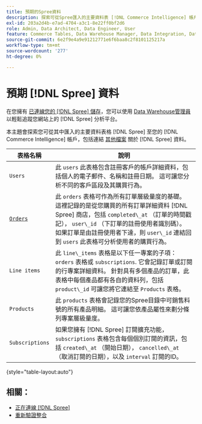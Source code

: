 ```yaml
---
title: 預期的Spree資料
description: 探索可從Spree匯入的主要資料表 [!DNL Commerce Intelligence] 帳戶。
exl-id: 203a2d4b-e7ad-4704-a3c1-8e22ff0bf2d6
role: Admin, Data Architect, Data Engineer, User
feature: Commerce Tables, Data Warehouse Manager, Data Integration, Data Import/Export
source-git-commit: 6e2f9e4a9e91212771e6f6baa8c2f8101125217a
workflow-type: tm+mt
source-wordcount: '277'
ht-degree: 0%

---
```


# 預期 [!DNL Spree] 資料

在您擁有 [已連線您的 [!DNL Spree] 儲存](../../../data-analyst/importing-data/integrations/spree.md)，您可以使用 [Data Warehouse管理員](../../data-warehouse-mgr/tour-dwm.md) 以輕鬆追蹤您網站上的 [!DNL Spree] 分析平台。

本主題會探索您可從其中匯入的主要資料表格 [!DNL Spree] 至您的 [!DNL Commerce Intelligence] 帳戶，包括連結 [其他檔案](https://guides.spreecommerce.org/developer/addresses.html#address) 關於 [!DNL Spree] 資料。

| **表格名稱** | **說明** |
|-----|-----|
| `Users` | 此 `users` 此表格包含註冊客戶的帳戶詳細資料，包括個人的電子郵件、名稱和註冊日期。 這可讓您分析不同的客戶區段及其購買行為。 |
| [`Orders`](https://guides.spreecommerce.org/developer/orders.html#overview) | 此 `orders` 表格可作為所有訂單層級量度的基礎。 這裡記錄的是從您購買的所有訂單詳細資料 [!DNL Spree] 商店，包括 `completed\_at` （訂單的時間戳記）， `user\_id` （下訂單的註冊使用者識別碼）。 如果訂單是由註冊使用者下達，則 `user\_id` 連結回到 `users` 此表格可分析使用者的購買行為。 |
| `Line items` | 此 `line\_items` 表格是以下任一專案的子項： `orders` 表格或 `subscriptions`. 它會記錄訂單或訂閱的行專案詳細資料。 針對具有多個產品的訂單，此表格中每個產品都有各自的資料列，包括 `product\_id` 可讓您將它連結至 `Products` 表格。 |
| `Products` | 此 `products` 表格會記錄您的Spree目錄中可銷售料號的所有產品明細。 這可讓您依產品屬性來劃分條列專案層級量度。 |
| `Subscriptions` | 如果您擁有 [!DNL Spree] 訂閱擴充功能， `subscriptions` 表格包含每個個別訂閱的資訊，包括 `created\_at` （開始日期）， `cancelled\_at` （取消訂閱的日期），以及 `interval` 訂閱的ID。 |

{style="table-layout:auto"}

## 相關：

* [正在連線 [!DNL Spree]](../integrations/spree.md)
* [重新驗證整合](https://experienceleague.adobe.com/docs/commerce-knowledge-base/kb/how-to/mbi-reauthenticating-integrations.html)
